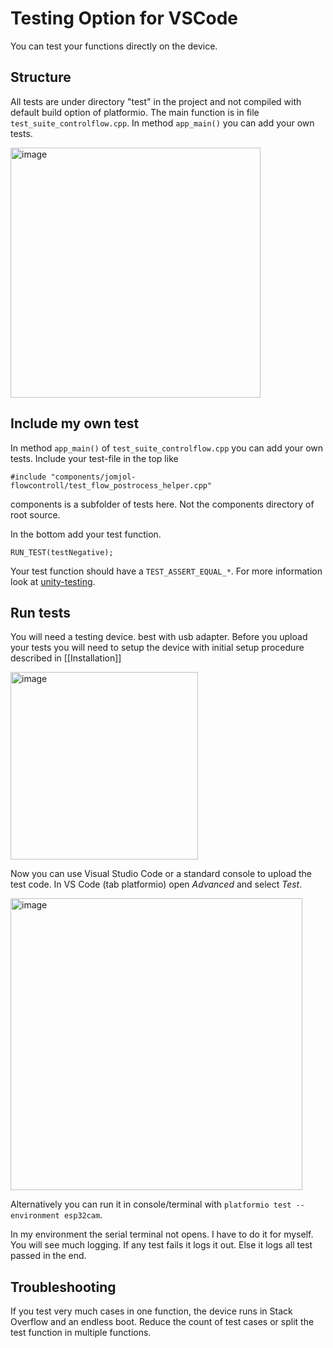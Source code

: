# Testing Option for VSCode

You can test your functions directly on the device. 

## Structure

All tests are under directory "test" in the project and not compiled with default build option of platformio. The main function is in file `test_suite_controlflow.cpp`. In method `app_main()` you can add your own tests. 

<img width="400" alt="image" src="https://user-images.githubusercontent.com/412645/209811778-7efe3b83-8954-4d3b-afa3-d3718fcd9058.png">

## Include my own test

In method `app_main()` of `test_suite_controlflow.cpp` you can add your own tests. Include your test-file in the top like

```#include "components/jomjol-flowcontroll/test_flow_postrocess_helper.cpp"```

components is a subfolder of tests here. Not the components directory of root source.

In the bottom add your test function.

```RUN_TEST(testNegative);```

Your test function should have a `TEST_ASSERT_EQUAL_*`. For more information look at [unity-testing](https://docs.platformio.org/en/latest/advanced/unit-testing/frameworks/unity.html). 

## Run tests

You will need a testing device. best with usb adapter. Before you upload your tests you will need to setup the device with initial setup procedure described in [[Installation]]

<img width="300" alt="image" src="https://user-images.githubusercontent.com/412645/209813215-e0ea7405-6ff4-48d0-8dab-97bfab6962af.png">


Now you can use Visual Studio Code or a standard console to upload the test code. In VS Code (tab platformio) open _Advanced_ and select _Test_.

<img width="467" alt="image" src="https://user-images.githubusercontent.com/412645/209813917-ea7fca50-2553-4acf-a8af-ecdac84a01ea.png">


Alternatively you can run it in console/terminal with `platformio test --environment esp32cam`.

In my environment the serial terminal not opens. I have to do it for myself. You will see much logging. If any test fails it logs it out. Else it logs all test passed in the end.


## Troubleshooting

If you test very much cases in one function, the device runs in Stack Overflow and an endless boot. Reduce the count of test cases or split the test function in multiple functions.
